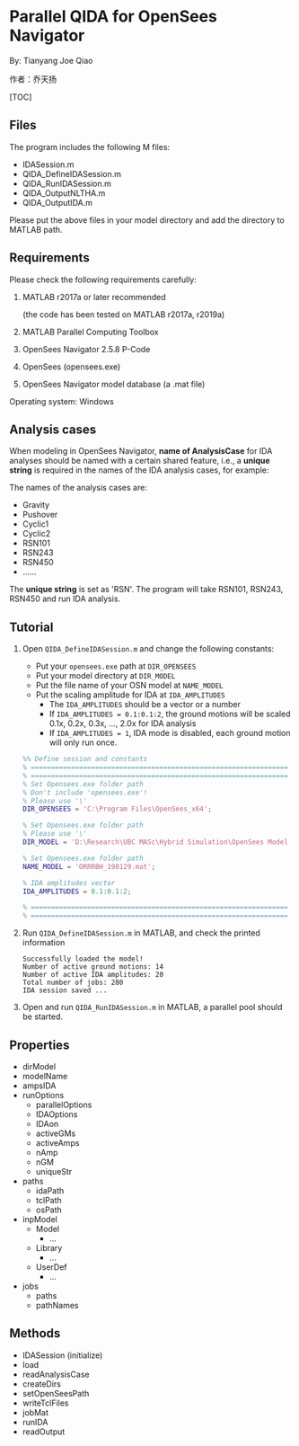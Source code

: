 # Parallel QIDA for OpenSees Navigator

By: Tianyang Joe Qiao 

作者：乔天扬

[TOC]

## Files

The program includes the following M files:

- IDASession.m
- QIDA_DefineIDASession.m
- QIDA_RunIDASession.m
- QIDA_OutputNLTHA.m
- QIDA_OutputIDA.m

Please put the above files in your model directory and add the directory to MATLAB path.



## Requirements

Please check the following requirements carefully:

1. MATLAB r2017a or later recommended

   (the code has been tested on MATLAB r2017a, r2019a)

2. MATLAB Parallel Computing Toolbox

3. OpenSees Navigator 2.5.8 P-Code

4. OpenSees (opensees.exe)

5. OpenSees Navigator model database (a .mat file)

Operating system: Windows



## Analysis cases

When modeling in OpenSees Navigator, **name of AnalysisCase** for IDA analyses should be named with a certain shared feature, i.e., a **unique string** is required in the names of the IDA analysis cases, for example:

The names of the analysis cases are:

- Gravity
- Pushover
- Cyclic1
- Cyclic2
- RSN101
- RSN243
- RSN450
- ......

The **unique string** is set as 'RSN'. The program will take RSN101, RSN243, RSN450 and run IDA analysis.



## Tutorial

1. Open `QIDA_DefineIDASession.m` and change the following constants:

   - Put your `opensees.exe` path at `DIR_OPENSEES`
   - Put your model directory at `DIR_MODEL`
   - Put the file name of your OSN model at `NAME_MODEL`
   - Put the scaling amplitude for IDA at `IDA_AMPLITUDES`
     - The `IDA_AMPLITUDES` should be a vector or a number
     - If `IDA_AMPLITUDES = 0.1:0.1:2`, the ground motions will be scaled 0.1x, 0.2x, 0.3x, ..., 2.0x for IDA analysis
     - If `IDA_AMPLITUDES = 1`, IDA mode is disabled, each ground motion will only run once.

   ```matlab
   %% Define session and constants
   % ================================================================
   % ================================================================
   % Set Opensees.exe folder path
   % Don't include 'opensees.exe'!
   % Please use '\'
   DIR_OPENSEES = 'C:\Program Files\OpenSees_x64';
   
   % Set Opensees.exe folder path
   % Please use '\'
   DIR_MODEL = 'D:\Research\UBC MASc\Hybrid Simulation\OpenSees Model 190129';
   
   % Set Opensees.exe folder path
   NAME_MODEL = 'ORRRBH_190129.mat';
   
   % IDA amplitudes vector
   IDA_AMPLITUDES = 0.1:0.1:2;
   
   % ================================================================
   % ================================================================
   ```

   

2. Run `QIDA_DefineIDASession.m` in MATLAB, and check the printed information

   ```
   Successfully loaded the model! 
   Number of active ground motions: 14 
   Number of active IDA amplitudes: 20 
   Total number of jobs: 280 
   IDA session saved ... 
   ```

3. Open and run `QIDA_RunIDASession.m` in MATLAB, a parallel pool should be started.

   

## Properties

- dirModel
- modelName
- ampsIDA
- runOptions
  - parallelOptions
  - IDAOptions
  - IDAon
  - activeGMs
  - activeAmps
  - nAmp
  - nGM
  - uniqueStr
- paths
  - idaPath
  - tclPath
  - osPath
- inpModel
  - Model
    - ...
  - Library
    - ...
  - UserDef
    - ...
- jobs
  - paths
  - pathNames



## Methods

- IDASession (initialize)
- load
- readAnalysisCase
- createDirs
- setOpenSeesPath
- writeTclFiles
- jobMat
- runIDA
- readOutput
